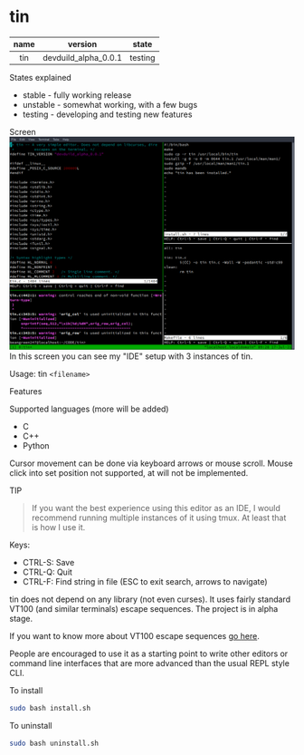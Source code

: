 tin
===

|name|version|state|
|:---:|:---:|:---:|
|tin|devduild_alpha_0.0.1|testing|

States explained

* stable - fully working release
* unstable - somewhat working, with a few bugs
* testing - developing and testing new features

Screen
![](screen.png)
In this screen you can see my "IDE" setup with 3 instances of tin.

Usage: tin `<filename>`

Features

Supported languages (more will be added)

* C
* C++
* Python

Cursor movement can be done via keyboard arrows or mouse scroll. Mouse click into set position not supported, at will not be implemented.

TIP
> If you want the best experience using this editor as an IDE, I would recommend running multiple instances of it using tmux. At least that is how I use it.

Keys:

* CTRL-S: Save
* CTRL-Q: Quit
* CTRL-F: Find string in file (ESC to exit search, arrows to navigate)

tin does not depend on any library (not even curses). It uses fairly standard
VT100 (and similar terminals) escape sequences. The project is in alpha
stage.

If you want to know more about VT100 escape sequences [go here](https://espterm.github.io/docs/VT100%20escape%20codes.html).

People are encouraged to use it as a starting point to write other editors or command line interfaces that are more advanced than the usual REPL style CLI.

To install
```bash
sudo bash install.sh
```
To uninstall
```bash
sudo bash uninstall.sh
```
